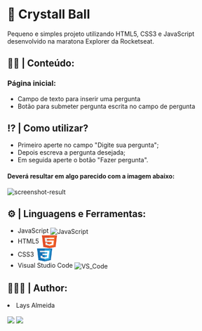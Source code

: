 <h1> 🔮  Crystall Ball </h1>
       <p>  Pequeno e simples projeto utilizando HTML5, CSS3 e JavaScript desenvolvido na maratona Explorer da Rocketseat. </p>
  
  <h2>✍🏻 | Conteúdo: </h2>
     <h3>Página inicial: </h3>     
        <ul>
          <li>Campo de texto para inserir uma pergunta</li>
          <li> Botão para submeter pergunta escrita no campo de pergunta </li>
        </ul>    
   
  <h2> ⁉ | Como utilizar?  </h2>
   <ul> 
          <li> Primeiro aperte no campo "Digite sua pergunta"; </li>
          <li> Depois escreva a pergunta desejada; </li>
          <li> Em seguida aperte o botão "Fazer pergunta". </li>
    </ul>
    <h4> Deverá  resultar em algo parecido com a imagem abaixo: </h4>
    <img src="https://user-images.githubusercontent.com/104641454/173719827-7d0a3277-86be-4073-91fa-3a302b467307.png" alt="screenshot-result"> 
      <br>
  <h2> ⚙ | Linguagens e Ferramentas:  </h2>
  <ul>
      <li> JavaScript <img align="center" alt="JavaScript" height="30" width="40" src="https://cdn.jsdelivr.net/gh/devicons/devicon/icons/javascript/javascript-plain.svg" /></li>
      <li> HTML5 <img align="center" alt="HTML" height="30" width="40" src="https://raw.githubusercontent.com/devicons/devicon/master/icons/html5/html5-original.svg"> </li>
      <li> CSS3 <img align="center" alt="CSS" height="30" width="40" src="https://raw.githubusercontent.com/devicons/devicon/master/icons/css3/css3-original.svg"> </li>
      <li> Visual Studio Code <img align="center" alt="VS_Code" width="40" height="30"src="https://cdn.jsdelivr.net/gh/devicons/devicon/icons/vscode/vscode-original.svg" /> </li>
</ul>
  
  
  <h2> 🙋🏻‍♀️ | Author: </h2>
<li>Lays Almeida</li>
</div>
  <br>
    <a href = "mailto:laysfma@gmail.com"><img src="https://img.shields.io/badge/-Gmail-%23333?style=for-the-badge&logo=gmail&logoColor=white" target="_blank"></a>
    <a href="https://www.linkedin.com/in/lays-almeida-7078a5213/" target="_blank"><img src="https://img.shields.io/badge/-LinkedIn-%230077B5?style=for-the-badge&logo=linkedin&logoColor=white" target="_blank"></a>
